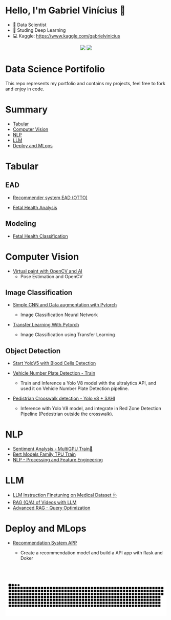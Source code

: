 # Hello, I'm Gabriel Vinícius 👋

- 🔭 Data Scientist
- 🌱 Studing Deep Learning
- 💻 Kaggle:  https://www.kaggle.com/gabrielvinicius



<div style="text-align:center">
  <a href="https://twitter.com/gvinicius_ds" target="_blank"><img src="https://img.shields.io/badge/Twitter-1DA1F2?style=for-the-badge&logo=twitter&logoColor=white" target="_blank"></a>
  <a href="https://www.linkedin.com/in/gabriel-vinicius-souza/" target="_blank"><img src="https://img.shields.io/badge/-LinkedIn-%230077B5?style=for-the-badge&logo=linkedin&logoColor=white" target="_blank"></a> 
 </div>

# Data Science Portifolio
 This repo represents my portfolio and contains my projects, feel free to fork and enjoy in code.

# Summary
* [Tabular](#tabular)
* [Computer Vision](#computervision)
* [NLP](#nlp)
* [LLM](#llm)
* [Deploy and MLops](#mlops)


# Tabular <a name="tabular"></a>

## EAD

- [Recommender system EAD (OTTO)](https://www.kaggle.com/code/gabrielvinicius/otto-a-dip-in-the-data)

- [Fetal Health Analysis](https://github.com/Gabrielvss/Fetal-Health-Classification/blob/main/1_Data_analysis.ipynb)

## Modeling

- [Fetal Health Classification](https://github.com/Gabrielvss/Fetal-Health-Classification/blob/main/2_Model_build.ipynb)

# Computer Vision  <a name="computervision"></a>

- [Virtual paint with OpenCV and AI](https://github.com/Gabrielvss/Virtual_AI_Paint)
  * Pose Estimation and OpenCV

## Image Classification
- [Simple CNN and Data augmentation with Pytorch](https://www.kaggle.com/code/gabrielvinicius/simple-cnn-and-data-augmentation-with-pytorch)
  * Image Classification Neural Network

- [Transfer Learning With Pytorch](https://www.kaggle.com/code/gabrielvinicius/transfer-learning-with-pytorch)
  * Image Classification using Transfer Learning

## Object Detection
- [Start YoloV5 with Blood Cells Detection](https://www.kaggle.com/code/gabrielvinicius/start-yolov5-with-blood-cells-detection/comments)

- [Vehicle Number Plate Detection - Train](https://www.kaggle.com/code/gabrielvinicius/vehicle-number-plate-detection-train)
  * Train and Inference a Yolo V8 model with the ultralytics API, and used it on Vehicle Number Plate Detection pipeline.

- [Pedistrian Crooswalk detection - Yolo v8 + SAHI](https://www.kaggle.com/code/gabrielvinicius/pedistrian-crooswalk-detection-yolo-v8-sahi#Thanks-for-Reading)
  * Inference with Yolo V8 model, and integrate in Red Zone Detection Pipeline (Pedestrian outside the crosswalk).


# NLP  <a name="nlp"></a>
- [Sentiment Analysis - MultiGPU Train🤗](https://www.kaggle.com/code/gabrielvinicius/sentiment-analysis-multigpu-train)
- [Bert Models Family TPU Train](https://github.com/Gabrielvss/bert_tpu_finetuning/blob/main/TPU_LM_TRAIN_Tensorflow.ipynb)
- [NLP - Processing and Feature Engineering](https://www.kaggle.com/code/gabrielvinicius/nlp-processing-and-feature-engineering)


# LLM  <a name="llm"></a>

- [LLM Instruction Finetuning on Medical Dataset 🩺](https://www.kaggle.com/code/gabrielvinicius/llm-instruction-finetuning-on-medical-dataset/notebook)
- [RAG (Q/A) of Videos with LLM](https://www.kaggle.com/code/gabrielvinicius/rag-q-a-of-videos-with-llm)
- [Advanced RAG  - Query Optimization](https://www.kaggle.com/code/gabrielvinicius/advanced-rag-query-optimization)

# Deploy and MLops

- [Recommendation System APP](https://github.com/Gabrielvss/recomendation_videos_api)
  * Create a recommendation model and build a API app with flask and Doker









  
  <br></br>
  
<div> 

 
  ![Snake animation](https://github.com/Gabrielvss/gabrielvss/blob/output/github-contribution-grid-snake.svg)
 
</div>

